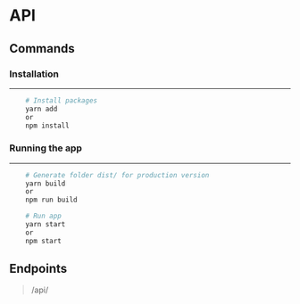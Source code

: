 # API

## Commands

### Installation

---

```bash
    # Install packages
    yarn add
    or 
    npm install
```

### Running the app

---

```bash
    # Generate folder dist/ for production version
    yarn build
    or 
    npm run build

    # Run app
    yarn start
    or
    npm start
```

## Endpoints

> /api/